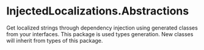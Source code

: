 # InjectedLocalizations.Abstractions
Get localized strings through dependency injection using generated classes from your interfaces.
This package is used types generation. New classes will inherit from types of this package. 
